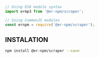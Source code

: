 <!-- MARKDOWN-AUTO-DOCS:START (CODE:src=./install.js) -->
<!-- The below code snippet is automatically added from ./install.js -->
```js
// Using ES6 module syntax
import ermp3 from '@er-npm/scraper';

// Using CommonJS modules
const ernpm = require('@er-npm/scraper');
```
<!-- MARKDOWN-AUTO-DOCS:END -->

## INSTALATION

<!-- MARKDOWN-AUTO-DOCS:START (CODE:src=./instalation.sh) -->
<!-- The below code snippet is automatically added from ./instalation.sh -->
```sh
npm install @er-npm/scraper --save
```
<!-- MARKDOWN-AUTO-DOCS:END -->
